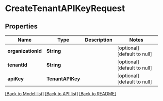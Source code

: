 # CreateTenantAPIKeyRequest
## Properties

| Name | Type | Description | Notes |
|------------ | ------------- | ------------- | -------------|
| **organizationId** | **String** |  | [optional] [default to null] |
| **tenantId** | **String** |  | [optional] [default to null] |
| **apiKey** | [**TenantAPIKey**](TenantAPIKey.md) |  | [optional] [default to null] |

[[Back to Model list]](../README.md#documentation-for-models) [[Back to API list]](../README.md#documentation-for-api-endpoints) [[Back to README]](../README.md)

